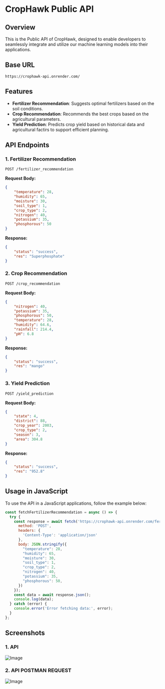 # CropHawk Public API

## Overview
This is the Public API of CropHawk, designed to enable developers to seamlessly integrate and utilize our machine learning models into their applications.

## Base URL
```
https://crophawk-api.onrender.com/
```

## Features
- **Fertilizer Recommendation**: Suggests optimal fertilizers based on the soil conditions.
- **Crop Recommendation**: Recommends the best crops based on the agricultural parameters.
- **Yield Prediction**: Predicts crop yield based on historical data and agricultural factirs to support efficient planning.

## API Endpoints
### 1. Fertilizer Recommendation
```
POST /fertilizer_recommendation
```
**Request Body:**
```json
{
    "temperature": 28,
    "humidity": 65,
    "moisture": 30,
    "soil_type": 1,
    "crop_type": 2,
    "nitrogen": 40,
    "potassium": 35,
    "phosphorous": 50
}
```
**Response:**
```json
{
    "status": "success",
    "res": "Superphosphate"
}
```

### 2. Crop Recommendation
```
POST /crop_recommendation
```
**Request Body:**
```json
{
    "nitrogen": 40,
    "potassium": 35,
    "phosphorous": 50,
    "temperature": 28,
    "humidity": 64.6,
    "rainfall": 214.4,
    "pH": 6.8
}
```
**Response:**
```json
{
    "status": "success",
    "res": "mango"
}
```

### 3. Yield Prediction
```
POST /yield_prediction
```
**Request Body:**
```json
{
    "state": 4,
    "district": 88,
    "crop_year": 2003,
    "crop_type": 2,
    "season": 3,
    "area": 304.8
}
```
**Response:**
```json
{
    "status": "success",
    "res": "952.8"
}
```

## Usage in JavaScript
To use the API in a JavaScript applications, follow the example below:

```js
const fetchFertilizerRecommendation = async () => {
  try {
    const response = await fetch('https://crophawk-api.onrender.com/fertilizer_recommendation', {
      method: 'POST',
      headers: {
        'Content-Type': 'application/json'
      },
      body: JSON.stringify({
        "temperature": 28,
        "humidity": 65,
        "moisture": 30,
        "soil_type": 1,
        "crop_type": 2,
        "nitrogen": 40,
        "potassium": 35,
        "phosphorous": 50,
      })
    });
    const data = await response.json();
    console.log(data);
  } catch (error) {
    console.error('Error fetching data:', error);
  }
};
```

## Screenshots
### 1. API
![Image](https://github.com/user-attachments/assets/0b69744e-1922-4e86-8bf4-43fb37849922)

### 2. API POSTMAN REQUEST
![Image](https://github.com/user-attachments/assets/19c19c5f-1e3d-443c-9fd5-7224e57ecc68)
